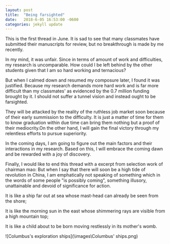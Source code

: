 ```yaml
---
layout: post
title:  "Being farsighted"
date:   2018-6-05 16:53:00 -0600
categories: jekyll update
---
```

This is the first thread in June. It is sad to see that many classmates have submitted their manuscripts for review, but no breakthrough is made by me recently. 

In my mind, it was unfair. Since in terms of amount of work and difficulties, my research is uncomparable. How could I be left behind by the other
students given that I am so hard working and ternacious?

But when I calmed down and resumed my composure later, I found it was justified. Because my research demands more hard work and is far more difficult 
than my classmates' as evidenced by the 0.7 million funding brought by it. I should not suffer a tunnel vision and instead ought to be farsighted.

They will be attacked by the reality of the ruthless job market soon because of their early summission to the difficulty. It is just a matter of time
for them to know graduation within due time can bring them nothing but a proof of their mediocrity.On the other hand, I will gain the final victory through my relentless efforts to pursue superiority. 

In the coming days, I am going to figure out the main factors and their interactions in my research. Based on this, I will embrace the coming dawn and be rewarded with a joy of discovery.

Finally, I would like to end this thread with a excerpt from selection work of chairman mao:
But when I say that there will soon be a high tide of revolution in China, I am emphatically not speaking of something which in the words of some people "is possibly coming", something illusory, unattainable and devoid of significance for action. 

It is like a ship far out at sea whose mast-head can already be seen from the shore; 

It is like the morning sun in the east whose shimmering rays are visible from a high mountain top; 

It is like a child about to be born moving restlessly in its mother's womb.

![Columbus's exploration ships](\images\Columbus' ships.png)
